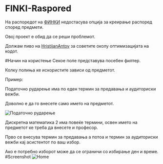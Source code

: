 # FINKI-Raspored
На распоредот на [ФИНКИ](http://raspored.finki.ukim.mk/) недостасува опција за креирање распоред според предмети.

Овој проект е обид да се реши проблемот.

Должам пиво на [HristijanAntov](https://github.com/HristijanAntov) за советите околу оптимизацијата на кодот.

#Начин на користење
Секое поле представува посебен филтер.

Колку полиња ке искористите зависи од предметот.

Пример: 

Податочно рударење има по еден термин за предавања и аудиториски вежби. 

Доволно е да го внесете само името на предметот.

![Податочно рударење](https://i.imgur.com/MPPjrKs.png)

Дискретна математика 2 има повеќе термини, освен името на предметот ке треба да внесете и професор.

Прво се внесува термин за предавања а потоа и термин за аудиториски вежби кај асистентот по ваш избор.

Ако е потребно изборот може да се ограничи со избирање ден и време.
#Screenshot
![Home](https://i.imgur.com/6afNNfr.png)
